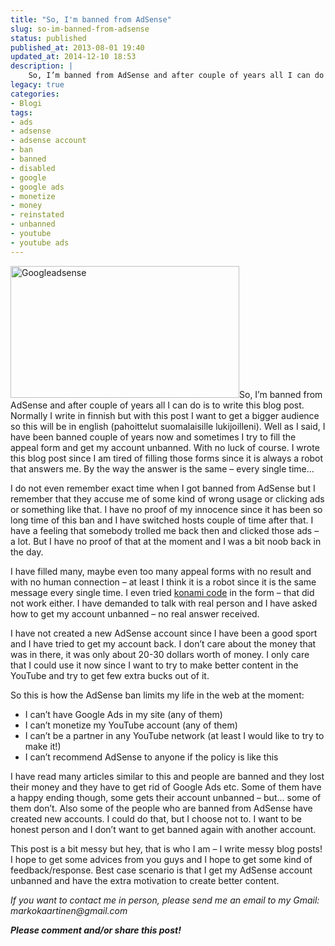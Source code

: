 ```yaml
---
title: "So, I'm banned from AdSense"
slug: so-im-banned-from-adsense
status: published
published_at: 2013-08-01 19:40
updated_at: 2014-12-10 18:53
description: |
    So, I’m banned from AdSense and after couple of years all I can do is to write this blog post. Normally I write in finnish but with this post I want to get a bigger audience so this will be in english (pahoittelut suomalaisille lukijoilleni). Well as I said, I have been banned couple of years… Jatka lukemista So, I’m banned from AdSense
legacy: true
categories:
- Blogi
tags:
- ads
- adsense
- adsense account
- ban
- banned
- disabled
- google
- google ads
- monetize
- money
- reinstated
- unbanned
- youtube
- youtube ads
---
```


<p><a href="https://cdn.markokaartinen.net/uploads/2013/08/Googleadsense.png"><img loading="lazy" decoding="async" class="alignright  wp-image-4179" src="https://cdn.markokaartinen.net/uploads/2013/08/Googleadsense-610x351.png" alt="Googleadsense" width="366" height="211" /></a>So, I&#8217;m banned from AdSense and after couple of years all I can do is to write this blog post. Normally I write in finnish but with this post I want to get a bigger audience so this will be in english (pahoittelut suomalaisille lukijoilleni). Well as I said, I have been banned couple of years now and sometimes I try to fill the appeal form and get my account unbanned. With no luck of course. I wrote this blog post since I am tired of filling those forms since it is always a robot that answers me. By the way the answer is the same &#8211; every single time&#8230;</p>
<p>I do not even remember exact time when I got banned from AdSense but I remember that they accuse me of some kind of wrong usage or clicking ads or something like that. I have no proof of my innocence since it has been so long time of this ban and I have switched hosts couple of time after that. I have a feeling that somebody trolled me back then and clicked those ads &#8211; a lot. But I have no proof of that at the moment and I was a bit noob back in the day.</p>
<p>I have filled many, maybe even too many appeal forms with no result and with no human connection &#8211; at least I think it is a robot since it is the same message every single time. I even tried <a href="http://en.wikipedia.org/wiki/Konami_Code" target="_blank">konami code</a> in the form &#8211; that did not work either. I have demanded to talk with real person and I have asked how to get my account unbanned &#8211; no real answer received.</p>
<p>I have not created a new AdSense account since I have been a good sport and I have tried to get my account back. I don&#8217;t care about the money that was in there, it was only about 20-30 dollars worth of money. I only care that I could use it now since I want to try to make better content in the YouTube and try to get few extra bucks out of it.</p>
<p>So this is how the AdSense ban limits my life in the web at the moment:</p>
<ul>
<li><span style="line-height: 13px;">I can&#8217;t have Google Ads in my site (any of them)</span></li>
<li>I can&#8217;t monetize my YouTube account (any of them)</li>
<li>I can&#8217;t be a partner in any YouTube network (at least I would like to try to make it!)</li>
<li>I can&#8217;t recommend AdSense to anyone if the policy is like this</li>
</ul>
<p>I have read many articles similar to this and people are banned and they lost their money and they have to get rid of Google Ads etc. Some of them have a happy ending though, some gets their account unbanned &#8211; but&#8230; some of them don&#8217;t. Also some of the people who are banned from AdSense have created new accounts. I could do that, but I choose not to. I want to be honest person and I don&#8217;t want to get banned again with another account.</p>
<p>This post is a bit messy but hey, that is who I am &#8211; I write messy blog posts! I hope to get some advices from you guys and I hope to get some kind of feedback/response. Best case scenario is that I get my AdSense account unbanned and have the extra motivation to create better content.</p>
<p><em>If you want to contact me in person, please send me an email to my Gmail: markokaartinen@gmail.com</em></p>
<p><em><strong>Please comment and/or share this post!</strong></em></p>
